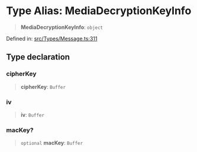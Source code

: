 # Type Alias: MediaDecryptionKeyInfo

> **MediaDecryptionKeyInfo**: `object`

Defined in: [src/Types/Message.ts:311](https://github.com/Fokusdotid/Baileys/blob/db1d3e5f41e9eede5877460f9adbb0224021575c/src/Types/Message.ts#L311)

## Type declaration

### cipherKey

> **cipherKey**: `Buffer`

### iv

> **iv**: `Buffer`

### macKey?

> `optional` **macKey**: `Buffer`
